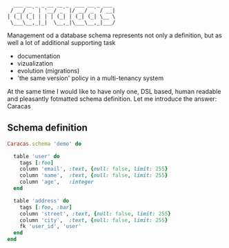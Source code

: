       ___ __ _ _ __ __ _  ___ __ _ ___
     / __/ _` | '__/ _` |/ __/ _` / __|
    | (_| (_| | | | (_| | (_| (_| \__ \
     \___\__,_|_|  \__,_|\___\__,_|___/



Management od a database schema represents not only a definition, but as well a lot of additional supporting task
 * documentation
 * vizualization
 * evolution (migrations)
 * 'the same version' policy in a multi-tenancy system

At the same time I would like to have only one, DSL based, human readable and pleasantly fotmatted schema definition. Let me introduce the answer: Caracas

## Schema definition

```ruby
Caracas.schema 'demo' do

  table 'user' do
    tags [:foo]
    column 'email', :text, {null: false, limit: 255}
    column 'name',  :text, {null: false, limit: 255}
    column 'age',   :integer
  end

  table 'address' do
    tags [:foo, :bar]
    column 'street', :text, {null: false, limit: 255}
    column 'city',  :text, {null: false, limit: 255}
    fk 'user_id', 'user'
  end
end
```

